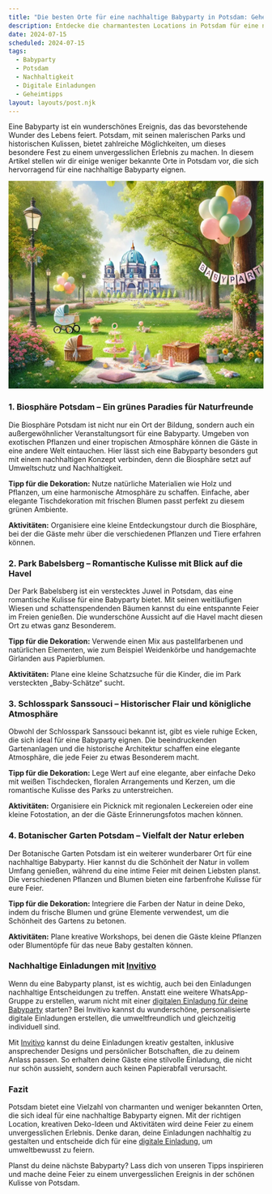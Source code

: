 ```yaml
---
title: "Die besten Orte für eine nachhaltige Babyparty in Potsdam: Geheimtipps für ein unvergessliches Fest"
description: Entdecke die charmantesten Locations in Potsdam für eine nachhaltige Babyparty, inklusive kreativer Deko-Ideen und personalisierten digitalen Einladungen.
date: 2024-07-15
scheduled: 2024-07-15
tags:
  - Babyparty
  - Potsdam
  - Nachhaltigkeit
  - Digitale Einladungen
  - Geheimtipps
layout: layouts/post.njk
---
```


Eine Babyparty ist ein wunderschönes Ereignis, das das bevorstehende Wunder des Lebens feiert. Potsdam, mit seinen malerischen Parks und historischen Kulissen, bietet zahlreiche Möglichkeiten, um dieses besondere Fest zu einem unvergesslichen Erlebnis zu machen. In diesem Artikel stellen wir dir einige weniger bekannte Orte in Potsdam vor, die sich hervorragend für eine nachhaltige Babyparty eignen.

![Babyparty im Park](/img/picnic-park.webp)

### 1. **Biosphäre Potsdam – Ein grünes Paradies für Naturfreunde**

Die Biosphäre Potsdam ist nicht nur ein Ort der Bildung, sondern auch ein außergewöhnlicher Veranstaltungsort für eine Babyparty. Umgeben von exotischen Pflanzen und einer tropischen Atmosphäre können die Gäste in eine andere Welt eintauchen. Hier lässt sich eine Babyparty besonders gut mit einem nachhaltigen Konzept verbinden, denn die Biosphäre setzt auf Umweltschutz und Nachhaltigkeit.

**Tipp für die Dekoration:** Nutze natürliche Materialien wie Holz und Pflanzen, um eine harmonische Atmosphäre zu schaffen. Einfache, aber elegante Tischdekoration mit frischen Blumen passt perfekt zu diesem grünen Ambiente.

**Aktivitäten:** Organisiere eine kleine Entdeckungstour durch die Biosphäre, bei der die Gäste mehr über die verschiedenen Pflanzen und Tiere erfahren können.

### 2. **Park Babelsberg – Romantische Kulisse mit Blick auf die Havel**

Der Park Babelsberg ist ein verstecktes Juwel in Potsdam, das eine romantische Kulisse für eine Babyparty bietet. Mit seinen weitläufigen Wiesen und schattenspendenden Bäumen kannst du eine entspannte Feier im Freien genießen. Die wunderschöne Aussicht auf die Havel macht diesen Ort zu etwas ganz Besonderem.

**Tipp für die Dekoration:** Verwende einen Mix aus pastellfarbenen und natürlichen Elementen, wie zum Beispiel Weidenkörbe und handgemachte Girlanden aus Papierblumen.

**Aktivitäten:** Plane eine kleine Schatzsuche für die Kinder, die im Park versteckten „Baby-Schätze“ sucht.

### 3. **Schlosspark Sanssouci – Historischer Flair und königliche Atmosphäre**

Obwohl der Schlosspark Sanssouci bekannt ist, gibt es viele ruhige Ecken, die sich ideal für eine Babyparty eignen. Die beeindruckenden Gartenanlagen und die historische Architektur schaffen eine elegante Atmosphäre, die jede Feier zu etwas Besonderem macht.

**Tipp für die Dekoration:** Lege Wert auf eine elegante, aber einfache Deko mit weißen Tischdecken, floralen Arrangements und Kerzen, um die romantische Kulisse des Parks zu unterstreichen.

**Aktivitäten:** Organisiere ein Picknick mit regionalen Leckereien oder eine kleine Fotostation, an der die Gäste Erinnerungsfotos machen können.

### 4. **Botanischer Garten Potsdam – Vielfalt der Natur erleben**

Der Botanische Garten Potsdam ist ein weiterer wunderbarer Ort für eine nachhaltige Babyparty. Hier kannst du die Schönheit der Natur in vollem Umfang genießen, während du eine intime Feier mit deinen Liebsten planst. Die verschiedenen Pflanzen und Blumen bieten eine farbenfrohe Kulisse für eure Feier.

**Tipp für die Dekoration:** Integriere die Farben der Natur in deine Deko, indem du frische Blumen und grüne Elemente verwendest, um die Schönheit des Gartens zu betonen.

**Aktivitäten:** Plane kreative Workshops, bei denen die Gäste kleine Pflanzen oder Blumentöpfe für das neue Baby gestalten können.

### **Nachhaltige Einladungen mit [Invitivo](https://invitivo.com/create)**

Wenn du eine Babyparty planst, ist es wichtig, auch bei den Einladungen nachhaltige Entscheidungen zu treffen. Anstatt eine weitere WhatsApp-Gruppe zu erstellen, warum nicht mit einer [digitalen Einladung für deine Babyparty](https://invitivo.com/) starten? Bei Invitivo kannst du wunderschöne, personalisierte digitale Einladungen erstellen, die umweltfreundlich und gleichzeitig individuell sind.

Mit [Invitivo](https://invitivo.com/) kannst du deine Einladungen kreativ gestalten, inklusive ansprechender Designs und persönlicher Botschaften, die zu deinem Anlass passen. So erhalten deine Gäste eine stilvolle Einladung, die nicht nur schön aussieht, sondern auch keinen Papierabfall verursacht.

### **Fazit**

Potsdam bietet eine Vielzahl von charmanten und weniger bekannten Orten, die sich ideal für eine nachhaltige Babyparty eignen. Mit der richtigen Location, kreativen Deko-Ideen und Aktivitäten wird deine Feier zu einem unvergesslichen Erlebnis. Denke daran, deine Einladungen nachhaltig zu gestalten und entscheide dich für eine [digitale Einladung](https://invitivo.com), um umweltbewusst zu feiern.

Planst du deine nächste Babyparty? Lass dich von unseren Tipps inspirieren und mache deine Feier zu einem unvergesslichen Ereignis in der schönen Kulisse von Potsdam.
